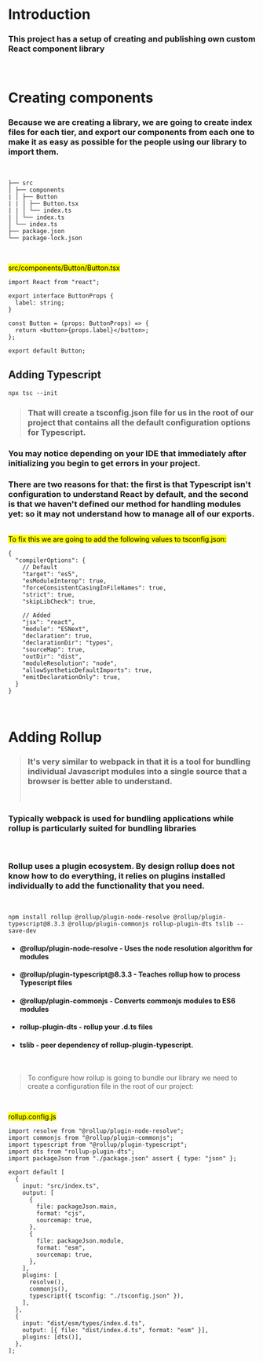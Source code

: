 # Introduction

<h3>This project has a setup of creating and publishing own custom React component library</h3>

<br/>

# Creating components

<h3>Because we are creating a library, we are going to create index files for each tier, and export our components from each one to make it as easy as possible for the people using our library to import them.</h3>

<br/>

```
├── src
│ ├── components
| │ ├── Button
| | │ ├── Button.tsx
| | │ └── index.ts
| │ └── index.ts
│ └── index.ts
├── package.json
└── package-lock.json
```

<br/>

<mark> src/components/Button/Button.tsx </mark>

```
import React from "react";

export interface ButtonProps {
  label: string;
}

const Button = (props: ButtonProps) => {
  return <button>{props.label}</button>;
};

export default Button;

```

## Adding Typescript

```
npx tsc --init

```

> <h3>That will create a tsconfig.json file for us in the root of our project that contains all the default configuration options for Typescript.</h3>

<h3>You may notice depending on your IDE that immediately after initializing you begin to get errors in your project.</h3>
<h3> There are two reasons for that: the first is that Typescript isn't configuration to understand React by default, and the second is that we haven't defined our method for handling modules yet: so it may not understand how to manage all of our exports.
</h3>
<br/>
<mark>To fix this we are going to add the following values to tsconfig.json:</mark>

```
{
  "compilerOptions": {
    // Default
    "target": "es5",
    "esModuleInterop": true,
    "forceConsistentCasingInFileNames": true,
    "strict": true,
    "skipLibCheck": true,

    // Added
    "jsx": "react",
    "module": "ESNext",
    "declaration": true,
    "declarationDir": "types",
    "sourceMap": true,
    "outDir": "dist",
    "moduleResolution": "node",
    "allowSyntheticDefaultImports": true,
    "emitDeclarationOnly": true,
  }
}

```

<br/>

# Adding Rollup

> <h3> It's very similar to webpack in that it is a tool for bundling individual Javascript modules into a single source that a browser is better able to understand.</h3>
> <br/>

<h3>Typically webpack is used for bundling applications while rollup is particularly suited for bundling libraries </h3>
<br/>

<h3>Rollup uses a plugin ecosystem. By design rollup does not know how to do everything, it relies on plugins installed individually to add the functionality that you need.</h3>

<br/>

```
npm install rollup @rollup/plugin-node-resolve @rollup/plugin-typescript@8.3.3 @rollup/plugin-commonjs rollup-plugin-dts tslib --save-dev
```

- <h4>@rollup/plugin-node-resolve - Uses the node resolution algorithm for modules</h4>
- <h4>@rollup/plugin-typescript@8.3.3  - Teaches rollup how to process Typescript files</h4>
- <h4>@rollup/plugin-commonjs - Converts commonjs modules to ES6 modules</h4>
- <h4>rollup-plugin-dts - rollup your .d.ts files</h4>
- <h4>tslib - peer dependency of rollup-plugin-typescript.</h4>

<br/>

> To configure how rollup is going to bundle our library we need to create a configuration file in the root of our project:

<br/>

<mark>rollup.config.js</mark>

```
import resolve from "@rollup/plugin-node-resolve";
import commonjs from "@rollup/plugin-commonjs";
import typescript from "@rollup/plugin-typescript";
import dts from "rollup-plugin-dts";
import packageJson from "./package.json" assert { type: "json" };

export default [
  {
    input: "src/index.ts",
    output: [
      {
        file: packageJson.main,
        format: "cjs",
        sourcemap: true,
      },
      {
        file: packageJson.module,
        format: "esm",
        sourcemap: true,
      },
    ],
    plugins: [
      resolve(),
      commonjs(),
      typescript({ tsconfig: "./tsconfig.json" }),
    ],
  },
  {
    input: "dist/esm/types/index.d.ts",
    output: [{ file: "dist/index.d.ts", format: "esm" }],
    plugins: [dts()],
  },
];
```
